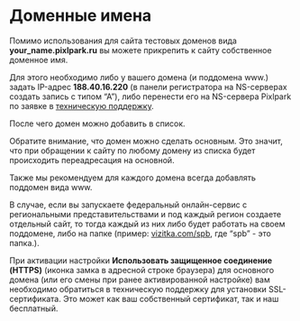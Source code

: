 # Доменные имена

Помимо использования для сайта тестовых доменов вида **your_name.pixlpark.ru** вы можете прикрепить к сайту собственное доменное имя.

Для этого необходимо либо у вашего домена (и поддомена www.) задать IP-адрес **188.40.16.220** (в панели регистратора на NS-серверах создать запись с типом “А”), либо перенести его на NS-сервера Pixlpark по заявке в [техническую поддержку](http://support.pixlpark.com).

После чего домен можно добавить в список.

Обратите внимание, что домен можно сделать основным. Это значит, что при обращении к сайту по любому домену из списка будет происходить переадресация на основной.

Также мы рекомендуем для каждого домена всегда добавлять поддомен вида www.

В случае, если вы запускаете федеральный онлайн-сервис с региональными представительствами и под каждый регион создаете отдельный сайт, то тогда каждый из них либо будет работать на своем поддомене, либо на папке (пример: [vizitka.com/spb](https://vizitka.com/spb?geo=false), где “spb” - это папка.).

При активации настройки **Использовать защищенное соединение (HTTPS)** (иконка замка в адресной строке браузера) для основного домена (или его смены при ранее активированной настройке) вам необходимо обратиться в техническую поддержку для установки SSL-сертификата. Это может как ваш собственный сертификат, так и наш бесплатный.

